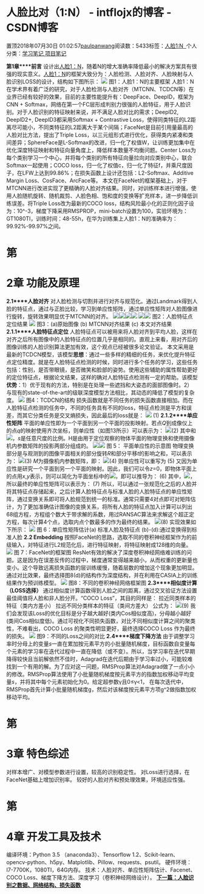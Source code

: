 
# 人脸比对（1:N） - intflojx的博客 - CSDN博客


置顶2018年07月30日 01:02:57[paulpanwang](https://me.csdn.net/intflojx)阅读数：5433标签：[人脸1:N 																](https://so.csdn.net/so/search/s.do?q=人脸1:N &t=blog)个人分类：[学习笔记																](https://blog.csdn.net/intflojx/article/category/7252345)[项目笔记																](https://blog.csdn.net/intflojx/article/category/7947350)[
							](https://blog.csdn.net/intflojx/article/category/7252345)


**第****1****章****前言**
设计出[人脸1：N](https://blog.csdn.net/intflojx/article/details/81278330)，随着N的增大准确率降低最小的解决方案具有很强的现实意义。[人脸1：N](https://blog.csdn.net/intflojx/article/details/81278330)的框架大致分为：人脸检测、人脸对齐、人脸映射与人脸识别LOSS的设计，结构如下图所示：
![](https://img-blog.csdn.net/20180730010212454?watermark/2/text/aHR0cHM6Ly9ibG9nLmNzZG4ubmV0L2ludGZsb2p4/font/5a6L5L2T/fontsize/400/fill/I0JBQkFCMA==/dissolve/70)
图1：人脸1：N的主要框架
人脸1：N在学术界有着广泛的研究，对于人脸检测与人脸对齐（MTCNN、TCDCN等）在业界已经有较好的效果，目前的主要性能提升有：DeepFace、DeepID，框架为CNN + Softmax，网络在第一个FC层形成判别力很强的人脸特征，用于人脸识别。对于人脸识别的特征映射来说，并不满足人脸对比的需求；DeepID2, DeepID2+, DeepID3都采用Softmax + Contrastive Loss，使得同类特征的L2距离尽可能小，不同类特征的L2距离大于某个间隔；FaceNet是目前引用量最高的人脸对比方法，提出了Triple Loss，以三元组形式进行优化，获得类内紧凑和类间差异；SphereFace是L-Softmax的改进，归一化了权值W，让训练更加集中在优化深度特征映射和特征向量角度上，降低样本数量不均衡问题。Center Loss为每个类别学习一个中心，并将每个类别的所有特征向量拉向对应类别中心，联合Softmax一起使用；COCO loss，归一化了权值c，归一化了特征f，并乘尺度因子，在LFW上达到99.86%；在损失函数上设计还包括：L2-Softmax、Additive Margin Loss、CosFace、ArcFace等。
本文在FaceNet的框架基础上，对于MTCNN进行改进实现了更精确的人脸对齐结果。同时，对训练样本进行增强，使用人脸随机旋转、随机裁剪、人脸色相、饱和度的变换等扩充样本，进一步降低训练误差。将Triple Loss改为最新的COCO loss，结构风险最小化的正则化因子设为：10^-3，梯度下降采用RMSPROP，mini-batch设置为100，实验环境为：GT1080TI，训练时间：48-55h，在华为训练集上人脸1：N的准确率为：99.92%-99.97%之间。
# 第
# 2章 功能及原理
**2.1****人脸对齐**
对人脸检测与切割并进行对齐与规范化。通过Landmark得到人脸的特征点，通过与正脸比较，学习到单应性矩阵，通过单应性矩阵对人脸图像进行旋转，旋转效果明显优于MTCNN的对齐。
![](https://img-blog.csdn.net/20180730010212393?watermark/2/text/aHR0cHM6Ly9ibG9nLmNzZG4ubmV0L2ludGZsb2p4/font/5a6L5L2T/fontsize/400/fill/I0JBQkFCMA==/dissolve/70)![](https://img-blog.csdn.net/20180730010212396?watermark/2/text/aHR0cHM6Ly9ibG9nLmNzZG4ubmV0L2ludGZsb2p4/font/5a6L5L2T/fontsize/400/fill/I0JBQkFCMA==/dissolve/70)![](https://img-blog.csdn.net/20180730010212401?watermark/2/text/aHR0cHM6Ly9ibG9nLmNzZG4ubmV0L2ludGZsb2p4/font/5a6L5L2T/fontsize/400/fill/I0JBQkFCMA==/dissolve/70)![](https://img-blog.csdn.net/20180730010212403?watermark/2/text/aHR0cHM6Ly9ibG9nLmNzZG4ubmV0L2ludGZsb2p4/font/5a6L5L2T/fontsize/400/fill/I0JBQkFCMA==/dissolve/70)
![](https://img-blog.csdn.net/20180730010212409?watermark/2/text/aHR0cHM6Ly9ibG9nLmNzZG4ubmV0L2ludGZsb2p4/font/5a6L5L2T/fontsize/400/fill/I0JBQkFCMA==/dissolve/70)![](https://img-blog.csdn.net/20180730010212414?watermark/2/text/aHR0cHM6Ly9ibG9nLmNzZG4ubmV0L2ludGZsb2p4/font/5a6L5L2T/fontsize/400/fill/I0JBQkFCMA==/dissolve/70)
图2：人脸特征点定位结果
![](https://img-blog.csdn.net/20180730010212457?watermark/2/text/aHR0cHM6Ly9ibG9nLmNzZG4ubmV0L2ludGZsb2p4/font/5a6L5L2T/fontsize/400/fill/I0JBQkFCMA==/dissolve/70)
图3：(a)原始图像 (b) MTCNN对齐结果 (c) 本文对齐结果
**2.1.1****人脸特征点定位**
人脸特征点可以被用来将人脸对齐到平均人脸，这样在对齐之后所有图像中的人脸特征点的位置几乎是相同的。直观上来看，用对齐后的图像训练的人脸识别算法更加有效，这个观点已经被很多论文验证。
本文采用是最新的TCDCN模型，该模型**思想**：通过一些多样的精细的任务，来优化提升特征点定位精度。就是在人脸特征点检测的时候，同时进行多个任务的学习，这些任务包括：性别，是否带眼镜，是否微笑和脸部的姿势。使用这些辅助的属性帮助更好的定位特征点，根据论文结果，这样的确对人脸特征点检测有一定的帮助。该模型**优势**：1）优于现有的方法，特别是在处理一些遮挡和大姿态的面部图像时。2）与现有的state-of-the-art的级联深度模型方法相比，其动态的降低了模型的复杂度。
![](https://img-blog.csdn.net/20180730010212438?watermark/2/text/aHR0cHM6Ly9ibG9nLmNzZG4ubmV0L2ludGZsb2p4/font/5a6L5L2T/fontsize/400/fill/I0JBQkFCMA==/dissolve/70)
图4：TCDCN的结构
损失函数就是不同任务的损失函数直接相加。而在人脸特征点检测的任务中，不同的任务具有不同的loss，特征点检测是平方和误差，而其它分类任务是交叉熵损失，因此最后的loss就是：
![](https://img-blog.csdn.net/20180730010212432?watermark/2/text/aHR0cHM6Ly9ibG9nLmNzZG4ubmV0L2ludGZsb2p4/font/5a6L5L2T/fontsize/400/fill/I0JBQkFCMA==/dissolve/70)
(1)
**2.1.2****单应性矩阵**
平面的单应性即为一个平面到另一个平面的投影映射。若点*Q*到成像仪上的点*q*的映射使用齐次坐标，则单应性（如图13所示）可以表示为：
![](https://img-blog.csdn.net/2018073001021486?watermark/2/text/aHR0cHM6Ly9ibG9nLmNzZG4ubmV0L2ludGZsb2p4/font/5a6L5L2T/fontsize/400/fill/I0JBQkFCMA==/dissolve/70)(2)
其中和![](https://img-blog.csdn.net/20180730010216271?watermark/2/text/aHR0cHM6Ly9ibG9nLmNzZG4ubmV0L2ludGZsb2p4/font/5a6L5L2T/fontsize/400/fill/I0JBQkFCMA==/dissolve/70)，*s*是任意尺度的比例。H是由用于定位观察的物体平面的物理变换和使用摄像机内参数矩阵的投影两部分组成的。
![](https://img-blog.csdn.net/20180730010216277?watermark/2/text/aHR0cHM6Ly9ibG9nLmNzZG4ubmV0L2ludGZsb2p4/font/5a6L5L2T/fontsize/400/fill/I0JBQkFCMA==/dissolve/70)![](https://img-blog.csdn.net/20180730010216283?watermark/2/text/aHR0cHM6Ly9ibG9nLmNzZG4ubmV0L2ludGZsb2p4/font/5a6L5L2T/fontsize/400/fill/I0JBQkFCMA==/dissolve/70)
图 5： 平面单应性的示意图
物理变换部分是与观测到的图像平面相关的部分旋转*R*和部分平移*t*的影响之和，可以表示为：
![](https://img-blog.csdn.net/20180730010216294?watermark/2/text/aHR0cHM6Ly9ibG9nLmNzZG4ubmV0L2ludGZsb2p4/font/5a6L5L2T/fontsize/400/fill/I0JBQkFCMA==/dissolve/70)(3)
*M*为摄像机内参数矩阵，即：
![](https://img-blog.csdn.net/20180730010216296?watermark/2/text/aHR0cHM6Ly9ibG9nLmNzZG4ubmV0L2ludGZsb2p4/font/5a6L5L2T/fontsize/400/fill/I0JBQkFCMA==/dissolve/70)(4)
则单应性可以重写为
(5)
又因为单应性是研究一个平面到另一个平面的映射。因此，我们可以令*z*=0，即物体平面上的点用*x*,*y*表示，则可以简化为平面坐标中的![](https://img-blog.csdn.net/20180730010216298?watermark/2/text/aHR0cHM6Ly9ibG9nLmNzZG4ubmV0L2ludGZsb2p4/font/5a6L5L2T/fontsize/400/fill/I0JBQkFCMA==/dissolve/70)，即可以推导为：
(6)
其中，![](https://img-blog.csdn.net/20180730010217538?watermark/2/text/aHR0cHM6Ly9ibG9nLmNzZG4ubmV0L2ludGZsb2p4/font/5a6L5L2T/fontsize/400/fill/I0JBQkFCMA==/dissolve/70)，所以最终的单应性矩阵可以表示为：
(7)
所以，可以通过一张规范化之后的人脸并将其特征点存储起来，之后计算人脸特征点与标准人脸的人脸特征点的单应性矩阵，通过变换关系即可将人脸规范到统一的标准。通常只需要4对点即可对矩阵估计，为了更加准确估计图像的变换关系，将所有人脸的特征点加入计算可以列出68组方程，方程组个数大于带求解的系数，用过RANSAC算法来求解这个超正定方程，每次计算4个点，选取内点个数最多的作为最终的结果。
![](https://img-blog.csdn.net/20180730010219474?watermark/2/text/aHR0cHM6Ly9ibG9nLmNzZG4ubmV0L2ludGZsb2p4/font/5a6L5L2T/fontsize/400/fill/I0JBQkFCMA==/dissolve/70)(8)
实现效果如下所示：
![](https://img-blog.csdn.net/20180730010219497?watermark/2/text/aHR0cHM6Ly9ibG9nLmNzZG4ubmV0L2ludGZsb2p4/font/5a6L5L2T/fontsize/400/fill/I0JBQkFCMA==/dissolve/70)
图 6：单应性矩阵估计(a) 标准人脸及特征点 (b)-(d):通过变换得到标准人脸
**2.2 Embedding**
按照FaceNet的思路，选取不同的卷积神经框架作为的前级输入，对特征进行L2规范化后，进行特征映射，将特征映射成128维的向量。
![](https://img-blog.csdn.net/20180730010219506?watermark/2/text/aHR0cHM6Ly9ibG9nLmNzZG4ubmV0L2ludGZsb2p4/font/5a6L5L2T/fontsize/400/fill/I0JBQkFCMA==/dissolve/70)
图 7：FaceNet的框架图
ResNet有效的解决了深度卷积神经网络难训练的问题。这是因为在误差反传的过程中，梯度通常变得越来越小，从而权重的更新量也变小。这个导致远离损失函数的层训练缓慢，随着层数的增加这个现象更加明显。通过对比效果，最终选择图8(d)的结构作为深度结构，并在利用在CASIA上的训练结果作为预训练模型。
![](https://img-blog.csdn.net/20180730010219544?watermark/2/text/aHR0cHM6Ly9ibG9nLmNzZG4ubmV0L2ludGZsb2p4/font/5a6L5L2T/fontsize/400/fill/I0JBQkFCMA==/dissolve/70)
图8：不同的卷积神经网络框架图
**2.3****相似度计算（****LOSS****选择）**
通过相似度计算函数得到人脸之间的距离，通过交叉验证方法设置最佳阈值将人脸和非人脸分开。“COCO Loss”，其目的同样是：
拉近同类样本的特征（类内方差小）
拉远不同分类样本的特征（类间方差大）
公式为：
![](https://img-blog.csdn.net/20180730010219527?watermark/2/text/aHR0cHM6Ly9ibG9nLmNzZG4ubmV0L2ludGZsb2p4/font/5a6L5L2T/fontsize/400/fill/I0JBQkFCMA==/dissolve/70)(9)
我们会发现该Loss的优化目标是分子越大越好(类内Cos相似度高)，分母越小越好(类间Cos相似度低)。通过可视化不同损失函数，对比不同相似度计算之间的聚类性，不难看出，COCO Loss 的聚类性明显更好，最终选择COCO Loss 作为最终的损失。
![](https://img-blog.csdn.net/20180730010219537?watermark/2/text/aHR0cHM6Ly9ibG9nLmNzZG4ubmV0L2ludGZsb2p4/font/5a6L5L2T/fontsize/400/fill/I0JBQkFCMA==/dissolve/70)
图9：不同的Loss之间的对比
**2.4****梯度下降方法**
由于调整学习率时分母上的变量*s*一直在累加按元素平方的小批量随机梯度，目标函数自变量每个元素的学习率在迭代过程中一直在降低（或不变）。所以，当学习率在迭代早期降得较快且当前解依然不佳时，Adagrad在迭代后期由于学习率过小，可能较难找到一个有用的解。为了应对这一问题，RMSProp算法对Adagrad做了一点小小的修改。RMSProp算法使用了小批量随机梯度按元素平方的指数加权移动平均变量*s*，并将其中每个元素初始化为0。给定超参数γ且0≤γ<1， 在每次迭代中，RMSProp首先计算小批量随机梯度g，然后对该梯度按元素平方项g^2做指数加权移动平均。
# 第
# 3章 特色综述
对样本增广、对模型参数进行设置，较高的识别稳定性。
对Loss进行选择，在FaceNet基础上增加识别率。
较好的人脸对齐和预处理效果，环境适应性强。

# 第
# 4章 开发工具及技术
编译环境：Python 3.5 （anaconda3）、Tensorflow 1.2、Scikit-learn、opencv-python、h5py、Matplotlib、Pillow、requests、psutil。
硬件环境：I7-7700K，1080TI，64G内存。
技术：人脸对齐、单应性矩阵估计、Facenet、COCO Loss、梯度下降方法、深度学习（卷积神经网络设计）。
**[下一篇：人脸识别之数据、网络结构、损失函数](https://blog.csdn.net/intflojx/article/details/82377939)**

